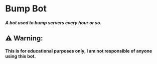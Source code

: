 # Bump Bot

##### A bot used to bump servers every hour or so.

## ⚠️ Warning:

#### This is for educational purposes only, I am not responsible of anyone using this bot.
